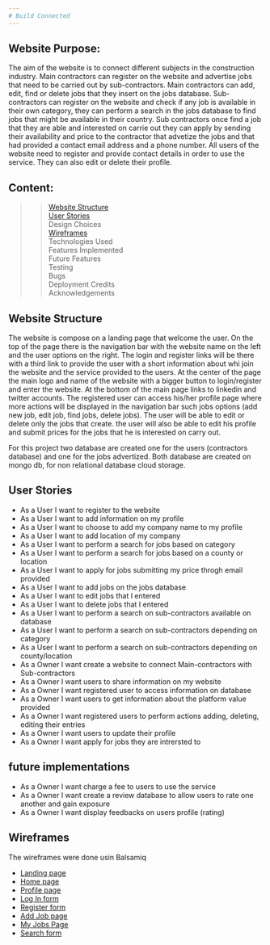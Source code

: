 ```yaml
---
# Build Connected
---
```

## Website Purpose:
The aim of the website is to connect different subjects in the construction industry. Main contractors can register on the website and advertise jobs that need to be carried out by sub-contractors. Main contractors can add, edit, find or delete jobs that they insert on the jobs database.
Sub-contractors can register on the website and check if any job is available in their own category, they can perform a search in the jobs database to find jobs that might be available in their country. Sub contractors once find a job that they are able and interested on carrie out they can apply by sending their availability and price to the contractor that advetize the jobs and that had provided a contact email address and a phone number.
All users of the website need to register and provide contact details in order to use the service. They can also edit or delete their profile.


## Content:
>> [Website Structure](#website-structure)  
>> [User Stories](#user-stories)  
>> Design Choices  
>> [Wireframes](#wireframes)   
>> Technologies Used  
>> Features Implemented  
>> Future Features  
>> Testing  
>> Bugs  
>> Deployment 
>> Credits  
>> Acknowledgements

## Website Structure

The website is compose on a landing page that welcome the user. On the top of the page there is the navigation bar with the website name on the left and the user options on the right. The login and register links will be there with a third link to provide the user with a short information about whi join the website and the service provided to the users. At the center of the page the main logo and name of the website with a bigger button to login/register and enter the website.
At the bottom of the main page links to linkedin and twitter accounts.
The registered user can access his/her profile page where more actions will be displayed in the navigation bar such jobs options (add new job, edit job, find jobs, delete jobs). The user will be able to edit or delete only the jobs that create. the user will also be able to edit his profile and submit prices for the jobs that he is interested on carry out.

For this project two database are created one for the users (contractors database) and one for the jobs advertized. Both database are created on mongo db, for non relational database cloud storage.

## User Stories

* As a User I want to register to the website  
* As a User I want to add information on my profile  
* As a User I want to choose to add my company name to my profile  
* As a User I want to add location of my company
* As a User I want to perform a search for jobs based on category  
* As a User I want to perform a search for jobs based on a county or location  
* As a User I want to apply for jobs submitting my price throgh email provided 
* As a User I want to add jobs on the jobs database
* As a User I want to edit jobs that I entered
* As a User I want to delete jobs that I entered  
* As a User I want to perform a search on sub-contractors available on database 
* As a User I want to perform a search on sub-contractors depending on category
* As a User I want to perform a search on sub-contractors depending on county/location
* As a Owner I want create a website to connect Main-contractors with Sub-contractors
* As a Owner I want users to share information on my website 
* As a Owner I want registered user to access information on database  
* As a Owner I want users to get information about the platform value provided  
* As a Owner I want registered users to perform actions adding, deleting, editing their entries
* As a Owner I want users to update their profile
* As a Owner I want apply for jobs they are intrersted to


## future implementations
* As a Owner I want charge a fee to users to use the service
* As a Owner I want create a review database to allow users to rate one another and gain exposure
* As a Owner I want display feedbacks on users profile (rating)   


## Wireframes
The wireframes were done usin Balsamiq

- [Landing page](./static/docs/wireframes/landing-page.png)
- [Home page](./static/docs/wireframes/homepage.png)
- [Profile page](./static/docs/wireframes/profile-page.png)
- [Log In form](./static/docs/wireframes/log-in-form.png)  
- [Register form](./static/docs/wireframes/register-form.png)  
- [Add Job page](./static/docs/wireframes/add-job-page.png)  
- [My Jobs Page](./static/docs/wireframes/my-jobs-page.png)
- [Search form](./static/docs/wireframes/perform-search.png)




